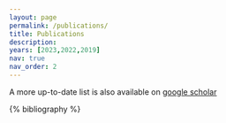 ```yaml
---
layout: page
permalink: /publications/
title: Publications
description: 
years: [2023,2022,2019]
nav: true
nav_order: 2
---
```


A more up-to-date list is also available on [google scholar](https://scholar.google.com/citations?user=IaFEAbsAAAAJ)

<!-- _pages/publications.md -->
<div class="publications">

{% bibliography %}

</div>
